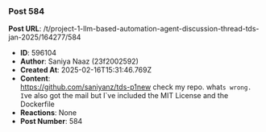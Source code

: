 ### Post 584
**Post URL**: /t/project-1-llm-based-automation-agent-discussion-thread-tds-jan-2025/164277/584
- **ID**: 596104
- **Author**: Saniya Naaz (23f2002592)
- **Created At**: 2025-02-16T15:31:46.769Z
- **Content**:  
  <a href="https://github.com/saniyanz/tds-p1new" rel="noopener nofollow ugc">https://github.com/saniyanz/tds-p1new</a>
check my repo. what<code>s wrong. I</code>ve also got the mail but I`ve included the MIT License and the Dockerfile
- **Reactions**: None
- **Post Number**: 584

